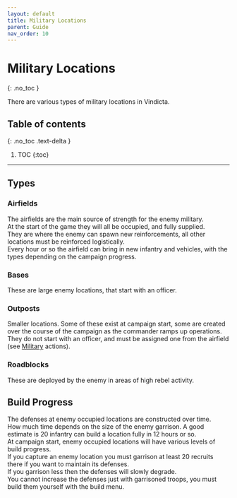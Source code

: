 ```yaml
---
layout: default
title: Military Locations
parent: Guide
nav_order: 10
---
```


# Military Locations
{: .no_toc }

There are various types of military locations in Vindicta.

## Table of contents
{: .no_toc .text-delta }

1. TOC
{:toc}

---

## Types

### Airfields

The airfields are the main source of strength for the enemy military.  
At the start of the game they will all be occupied, and fully supplied.  
They are where the enemy can spawn new reinforcements, all other locations must be reinforced logistically.  
Every hour or so the airfield can bring in new infantry and vehicles, with the types depending on the campaign progress.  

### Bases

These are large enemy locations, that start with an officer. 

### Outposts

Smaller locations. Some of these exist at campaign start, some are created over the course of the campaign as the commander ramps up operations. 
They do not start with an officer, and must be assigned one from the airfield (see [Military](military) actions).

### Roadblocks

These are deployed by the enemy in areas of high rebel activity.  

## Build Progress

The defenses at enemy occupied locations are constructed over time.  
How much time depends on the size of the enemy garrison. A good estimate is 20 infantry can build a location fully in 12 hours or so.  
At campaign start, enemy occupied locations will have various levels of build progress.  
If you capture an enemy location you must garrison at least 20 recruits there if you want to maintain its defenses.  
If you garrison less then the defenses will slowly degrade.  
You cannot increase the defenses just with garrisoned troops, you must build them yourself with the build menu.  

